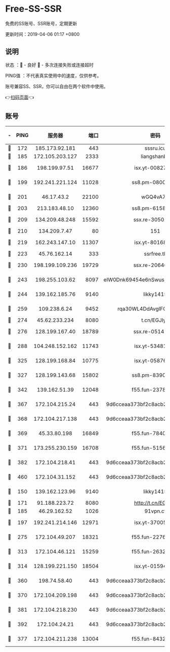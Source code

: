 # Free-SS-SSR

免费的SS账号、SSR账号，定期更新

更新时间：2019-04-06 01:17 +0800

## 说明

状态     ：🙂 - 良好 🙁 - 多次连接失败或连接超时

PING值   ：不代表真实使用中的速度，仅供参考。

账号兼容SS、SSR，你可以自由在两个软件中使用。

👉[扫码页面](https://liesauer.github.io/Free-SS-SSR/)👈

## 账号

|-|PING|服务器|端口|密码|加密方式|区域|
|:----:|:----:|:-----:|-----:|:----:|:----:|:----:|
|🙂|172|185.173.92.181|443|sssru.icu|rc4-md5|RU|
|🙂|185|172.105.203.127|2333|liangshanbo|chacha20|JP|
|🙂|186|198.199.97.51|16677|isx.yt-00827286|aes-256-cfb|US|
|🙂|199|192.241.221.124|11028|ss8.pm-08004110|aes-256-cfb|US|
|🙂|201|46.17.43.2|22100|wGQ4vA7D|aes-256-gcm|RU|
|🙂|203|213.183.48.10|12360|ss8.pm-61585593|rc4-md5|RU|
|🙂|209|134.209.48.248|15592|ssx.re-30501157|aes-256-cfb|US|
|🙂|210|134.209.7.47|80|151|chacha20|US|
|🙂|219|162.243.147.10|11307|isx.yt-80168249|aes-256-cfb|US|
|🙂|223|45.76.162.14|333|ssrfree.tk|rc4|SG|
|🙂|230|198.199.109.236|19729|ssx.re-20646999|aes-256-cfb|US|
|🙂|243|198.255.103.62|8097|eIW0Dnk69454e6nSwuspv9DmS201tQ0D|aes-256-cfb|US|
|🙂|244|139.162.185.76|9140|likky1415|aes-256-cfb|DE|
|🙂|259|109.238.6.24|9452|rqa30WL4DdAvgIFG6Fs3znzTa|aes-256-cfb|FR|
|🙂|274|45.62.233.234|8080|t.cn/EGJIyrl|rc4-md5|CA|
|🙂|276|128.199.167.40|18789|ssx.re-05141157|aes-256-cfb|SG|
|🙂|288|104.248.152.162|11743|isx.yt-53481002|aes-256-cfb|SG|
|🙂|325|128.199.168.84|10775|isx.yt-05876249|aes-256-cfb|SG|
|🙂|327|128.199.143.68|15802|ss8.pm-83903752|aes-256-cfb|SG|
|🙂|342|139.162.51.39|12048|f55.fun-23786440|aes-256-cfb|SG|
|🙂|367|172.104.215.24|443|9d6cceaa373bf2c8acb22e60b6a58be6|aes-256-cfb|US|
|🙂|368|172.104.217.138|443|9d6cceaa373bf2c8acb22e60b6a58be6|aes-256-cfb|US|
|🙂|369|45.33.80.198|16849|f55.fun-78403202|aes-256-cfb|US|
|🙂|371|173.255.230.159|16708|f55.fun-51565775|aes-256-cfb|US|
|🙂|382|172.104.218.41|443|9d6cceaa373bf2c8acb22e60b6a58be6|aes-256-cfb|US|
|🙂|460|172.104.31.152|443|9d6cceaa373bf2c8acb22e60b6a58be6|aes-256-cfb|US|
|🙂|150|139.162.123.96|9140|likky1415|aes-256-cfb|JP|
|🙂|171|91.188.223.72|8080|http://t.cn/EGJIyrl|rc4-md5|RU|
|🙂|185|46.29.162.52|1026|91vpn.cf|rc4-md5|RU|
|🙂|197|192.241.214.146|12971|isx.yt-37005229|aes-256-cfb|US|
|🙂|275|172.104.49.207|18321|f55.fun-22761918|aes-256-cfb|SG|
|🙂|313|172.104.46.121|15259|f55.fun-26327483|aes-256-cfb|SG|
|🙂|314|128.199.221.150|18504|isx.yt-01594022|aes-256-cfb|SG|
|🙂|360|198.74.58.40|443|9d6cceaa373bf2c8acb22e60b6a58be6|aes-256-cfb|US|
|🙂|370|172.104.209.198|443|9d6cceaa373bf2c8acb22e60b6a58be6|aes-256-cfb|US|
|🙂|381|172.104.218.230|443|9d6cceaa373bf2c8acb22e60b6a58be6|aes-256-cfb|US|
|🙂|392|172.104.24.21|443|9d6cceaa373bf2c8acb22e60b6a58be6|aes-256-cfb|US|
|🙁|377|172.104.211.238|13004|f55.fun-84327083|aes-256-cfb|US|
